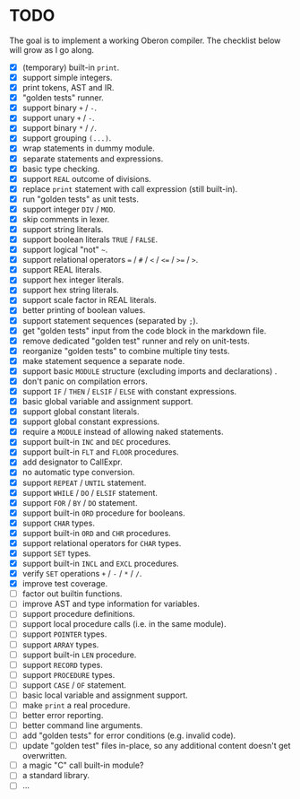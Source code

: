 # TODO

The goal is to implement a working Oberon compiler. The checklist below will grow as I go along.

- [x] (temporary) built-in `print`.
- [x] support simple integers.
- [x] print tokens, AST and IR.
- [x] "golden tests" runner.
- [x] support binary `+` / `-`.
- [x] support unary `+` / `-`.
- [x] support binary `*` / `/`.
- [x] support grouping `(...)`.
- [x] wrap statements in dummy module.
- [x] separate statements and expressions.
- [x] basic type checking.
- [x] support `REAL` outcome of divisions.
- [x] replace `print` statement with call expression (still built-in).
- [x] run "golden tests" as unit tests.
- [x] support integer `DIV` / `MOD`.
- [x] skip comments in lexer.
- [x] support string literals.
- [x] support boolean literals `TRUE` / `FALSE`.
- [x] support logical "not" `~`.
- [x] support relational operators `=` / `#` / `<` / `<=` / `>=` / `>`.
- [x] support REAL literals.
- [x] support hex integer literals.
- [x] support hex string literals.
- [x] support scale factor in REAL literals.
- [x] better printing of boolean values.
- [x] support statement sequences (separated by `;`).
- [x] get "golden tests" input from the code block in the markdown file.
- [x] remove dedicated "golden test" runner and rely on unit-tests.
- [x] reorganize "golden tests" to combine multiple tiny tests.
- [x] make statement sequence a separate node.
- [x] support basic `MODULE` structure (excluding imports and declarations) .
- [x] don't panic on compilation errors.
- [x] support `IF` / `THEN` / `ELSIF` / `ELSE` with constant expressions.
- [x] basic global variable and assignment support.
- [x] support global constant literals.
- [x] support global constant expressions.
- [x] require a `MODULE` instead of allowing naked statements.
- [X] support built-in `INC` and `DEC` procedures. 
- [X] support built-in `FLT` and `FLOOR` procedures.
- [X] add designator to CallExpr.
- [X] no automatic type conversion.
- [X] support `REPEAT` / `UNTIL` statement.
- [X] support `WHILE` / `DO` / `ELSIF` statement.
- [X] support `FOR` / `BY` / `DO` statement.
- [x] support built-in `ORD` procedure for booleans. 
- [X] support `CHAR` types. 
- [X] support built-in `ORD` and `CHR` procedures.
- [x] support relational operators for `CHAR` types.
- [X] support `SET` types.
- [X] support built-in `INCL` and `EXCL` procedures. 
- [x] verify `SET` operations `+` / `-` / `*` / `/`.
- [x] improve test coverage.
- [ ] factor out builtin functions.
- [ ] improve AST and type information for variables.
- [ ] support procedure definitions.
- [ ] support local procedure calls (i.e. in the same module).
- [ ] support `POINTER` types.
- [ ] support `ARRAY` types.
- [ ] support built-in `LEN` procedure.
- [ ] support `RECORD` types.
- [ ] support `PROCEDURE` types.
- [ ] support `CASE` / `OF` statement.
- [ ] basic local variable and assignment support.
- [ ] make `print` a real procedure.
- [ ] better error reporting.
- [ ] better command line arguments.
- [ ] add "golden tests" for error conditions (e.g. invalid code).
- [ ] update "golden test" files in-place, so any additional content doesn't get overwritten.
- [ ] a magic "C" call built-in module?
- [ ] a standard library.
- [ ] ...

